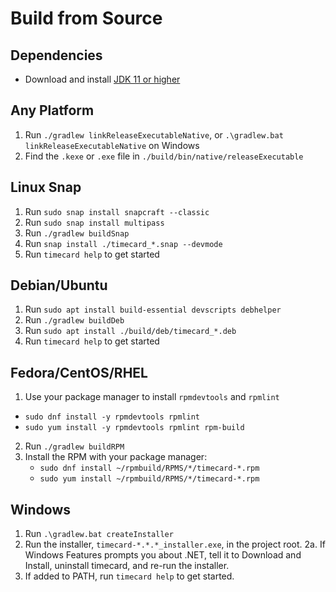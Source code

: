 # Build from Source

## Dependencies
- Download and install [JDK 11 or higher](https://www.oracle.com/java/technologies/downloads/#java17)

## Any Platform
1. Run `./gradlew linkReleaseExecutableNative`, or `.\gradlew.bat linkReleaseExecutableNative` on Windows
2. Find the `.kexe` or `.exe` file in `./build/bin/native/releaseExecutable`

## Linux Snap
1. Run `sudo snap install snapcraft --classic`
2. Run `sudo snap install multipass`
3. Run `./gradlew buildSnap`
4. Run `snap install ./timecard_*.snap --devmode`
5. Run `timecard help` to get started

## Debian/Ubuntu
1. Run `sudo apt install build-essential devscripts debhelper`
2. Run `./gradlew buildDeb`
3. Run `sudo apt install ./build/deb/timecard_*.deb`
4. Run `timecard help` to get started

## Fedora/CentOS/RHEL
1. Use your package manager to install `rpmdevtools` and `rpmlint`
  - `sudo dnf install -y rpmdevtools rpmlint`
  - `sudo yum install -y rpmdevtools rpmlint rpm-build`
2. Run `./gradlew buildRPM`
3. Install the RPM with your package manager:
   - `sudo dnf install ~/rpmbuild/RPMS/*/timecard-*.rpm`
   - `sudo yum install ~/rpmbuild/RPMS/*/timecard-*.rpm`
   
## Windows
1. Run `.\gradlew.bat createInstaller`
2. Run the installer, `timecard-*.*.*_installer.exe`, in the project root.
  2a. If Windows Features prompts you about .NET, tell it to Download and Install, uninstall timecard, and re-run the installer.
3. If added to PATH, run `timecard help` to get started.
